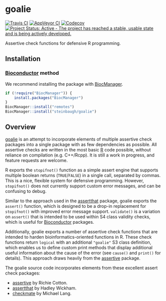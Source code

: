 # goalie

[![Travis CI](https://travis-ci.com/steinbaugh/goalie.svg?branch=master)](https://travis-ci.com/steinbaugh/goalie)
[![AppVeyor CI](https://ci.appveyor.com/api/projects/status/81he1lj6usgke7x2?svg=true)](https://ci.appveyor.com/project/mjsteinbaugh/goalie)
[![Codecov](https://codecov.io/gh/steinbaugh/goalie/branch/master/graph/badge.svg)](https://codecov.io/gh/steinbaugh/goalie)
[![Project Status: Active - The project has reached a stable, usable state and is being actively developed.](https://www.repostatus.org/badges/latest/active.svg)](https://www.repostatus.org/#active)

Assertive check functions for defensive R programming.

## Installation

### [Bioconductor][] method

We recommend installing the package with [BiocManager][].

```r
if (!require("BiocManager")) {
    install.packages("BiocManager")
}
BiocManager::install("remotes")
BiocManager::install("steinbaugh/goalie")
```

## Overview

[goalie][] is an attempt to incorporate elements of multiple assertive check packages into a single package with as few dependencies as possible. All assertive checks are written in the most basic [R][] code possible, without reliance on compilation (e.g. C++/Rcpp). It is still a work in progress, and feature requests are welcome.

R exports the `stopifnot()` function as a simple assert engine that supports multiple boolean returns (`TRUE`/`FALSE`) in a single call, separated by commas. This is a nice, flexible system for defensive programming. However, `stopifnot()` does not currently support custom error messages, and can be confusing to debug.

Similar to the approach used in the [assertthat][] package, goalie exports the `assert()` function, which is designed to be a drop-in replacement for `stopifnot()` with improved error message support. `validate()` is a variation on `assert()` that is intended to be used within S4 class validity checks, which is useful for [Bioconductor][] packages.

Additionally, goalie exports a number of assertive check functions that are intended to harden bioinformatics-oriented functions in R. These check functions return `logical` with an additional `"goalie"` S3 class definition, which enables us to define custom print methods that display additional useful information about the cause of the error (see `cause()` and `print()` for details). This approach draws heavily from the [assertive][] package.

The goalie source code incorporates elements from these excellent assert check packages:

- [assertive][] by Richie Cotton.
- [assertthat][] by Hadley Wickham.
- [checkmate][] by Michael Lang.

[assertive]: https://cran.r-project.org/package=assertive
[assertthat]: https://cran.r-project.org/package=assertthat
[BiocManager]: https://cran.r-project.org/package=BiocManager
[Bioconductor]: https://bioconductor.org/
[checkmate]: https://cran.r-project.org/package=checkmate
[goalie]: https://steinbaugh.com/goalie/
[R]: https://www.r-project.org/
